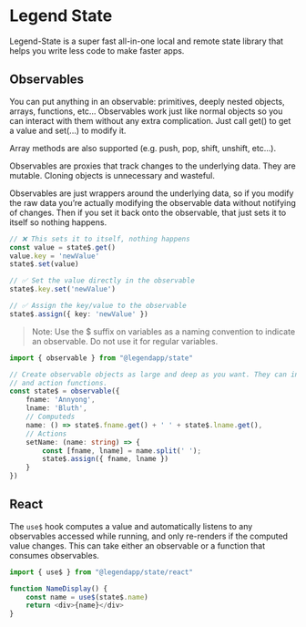 # Legend State

Legend-State is a super fast all-in-one local and remote state library that helps you write less code to make faster apps.

## Observables

You can put anything in an observable: primitives, deeply nested objects, arrays, functions, etc… Observables work just like normal objects so you can interact with them without any extra complication. Just call get() to get a value and set(...) to modify it.

Array methods are also supported (e.g. push, pop, shift, unshift, etc…).

Observables are proxies that track changes to the underlying data.
They are mutable. Cloning objects is unnecessary and wasteful.

Observables are just wrappers around the underlying data, so if you modify the raw data you’re actually modifying the observable data without notifying of changes. Then if you set it back onto the observable, that just sets it to itself so nothing happens.
```typescript
// ❌ This sets it to itself, nothing happens
const value = state$.get()
value.key = 'newValue'
state$.set(value)

// ✅ Set the value directly in the observable
state$.key.set('newValue')

// ✅ Assign the key/value to the observable
state$.assign({ key: 'newValue' })
```

> Note: Use the $ suffix on variables as a naming convention to indicate an observable. Do not use it for regular variables. 

```typescript
import { observable } from "@legendapp/state"

// Create observable objects as large and deep as you want. They can include computed functions
// and action functions.
const state$ = observable({
    fname: 'Annyong',
    lname: 'Bluth',
    // Computeds
    name: () => state$.fname.get() + ' ' + state$.lname.get(),
    // Actions
    setName: (name: string) => {
        const [fname, lname] = name.split(' ');
        state$.assign({ fname, lname })
    }
})
```

## React

The `use$` hook computes a value and automatically listens to any observables accessed while running, and only re-renders if the computed value changes. This can take either an observable or a function that consumes observables.

```typescript
import { use$ } from "@legendapp/state/react"

function NameDisplay() {
    const name = use$(state$.name)
    return <div>{name}</div>
}
```